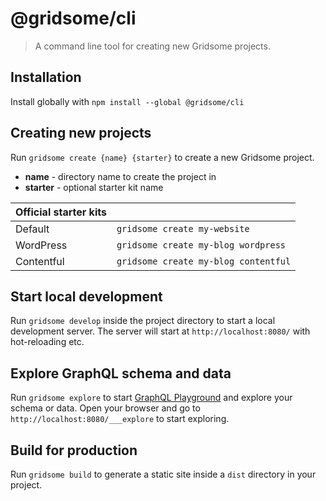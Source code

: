 # @gridsome/cli

> A command line tool for creating new Gridsome projects.

## Installation

Install globally with `npm install --global @gridsome/cli`

## Creating new projects

Run `gridsome create {name} {starter}` to create a new Gridsome project.

- **name** - directory name to create the project in
- **starter** - optional starter kit name


| Official starter kits |                                         |
| --------------------- | --------------------------------------- |
| Default               | `gridsome create my-website`            |
| WordPress             | `gridsome create my-blog wordpress`     |
| Contentful            | `gridsome create my-blog contentful`    |

## Start local development

Run `gridsome develop` inside the project directory to start a local development server.
The server will start at `http://localhost:8080/` with hot-reloading etc.

## Explore GraphQL schema and data

Run `gridsome explore` to start [GraphQL Playground](https://github.com/prisma/graphql-playground)
and explore your schema or data. Open your browser and go to `http://localhost:8080/___explore`
to start exploring.

## Build for production

Run `gridsome build` to generate a static site inside a `dist` directory in your project.
